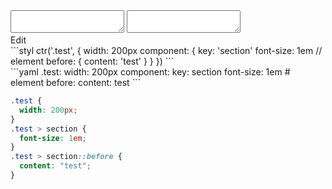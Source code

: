 <div data-size="260" class="code-cont" data-example="element">
    <div class="code">
        <div class="code-wrap">
            <textarea id="stylus"></textarea>
            <textarea id="css"></textarea>
            <div class="edit-code">
                <span>Edit</span>
            </div>
        </div>
    </div>
</div>


<div data-size="260" data-examples="stylus"></div>
```styl
ctr('.test', {
  width: 200px
  component: {
    key: 'section'
    font-size: 1em
    // element
    before: {
      content: 'test'
    }
  }
})
```

<div data-size="260" data-examples="yaml"></div>
```yaml
.test:
  width: 200px
  component:
    key: section
    font-size: 1em
    # element
    before:
      content: test
```

```css
.test {
  width: 200px;
}
.test > section {
  font-size: 1em;
}
.test > section::before {
  content: "test";
}
```
<div class="cf"></div>
